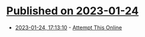 # [Published on 2023-01-24](index.md)

* [2023-01-24, 17:13:10](https://lobste.rs/s/ajvprk/attempt_this_online) - [Attempt This Online](https://ato.pxeger.com/about)
